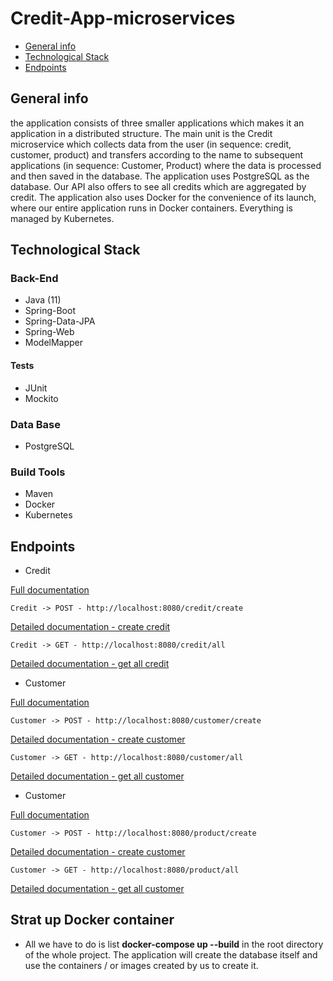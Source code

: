 # Credit-App-microservices
* [General info](#general-info)
* [Technological Stack](#tech)
* [Endpoints](#endpoints)

## General info
the application consists of three smaller applications which makes it an application in a distributed structure.
The main unit is the Credit microservice which collects data from the user (in sequence: credit, customer, product) and
transfers according to the name to subsequent applications (in sequence: Customer, Product) where the data is processed and then saved in the database.
The application uses PostgreSQL as the database. Our API also offers to see all credits which are aggregated by credit.
The application also uses Docker for the convenience of its launch, where our entire application runs in Docker containers.
Everything is managed by Kubernetes.

## Technological Stack
### Back-End
* Java (11)
* Spring-Boot
* Spring-Data-JPA
* Spring-Web
* ModelMapper
#### Tests
* JUnit
* Mockito
### Data Base
* PostgreSQL
### Build Tools
* Maven
* Docker
* Kubernetes

## Endpoints
* Credit

[Full documentation](https://github.com/Kamil-java/credit-app-microservices/tree/master/credit/documentation/endpoints)

```
Credit -> POST - http://localhost:8080/credit/create 
```
[Detailed documentation - create credit](https://github.com/Kamil-java/credit-app-microservices/tree/master/credit/documentation/endpoints/create-credit)

```
Credit -> GET - http://localhost:8080/credit/all 
```
[Detailed documentation - get all credit](https://github.com/Kamil-java/credit-app-microservices/tree/master/credit/documentation/endpoints/get-all-credit-with-details)

* Customer

[Full documentation](https://github.com/Kamil-java/credit-app-microservices/tree/master/customer/documentation/endpoints)

```
Customer -> POST - http://localhost:8080/customer/create 
```
[Detailed documentation - create customer](https://github.com/Kamil-java/credit-app-microservices/tree/master/customer/documentation/endpoints/customer-save)

```
Customer -> GET - http://localhost:8080/customer/all 
```
[Detailed documentation - get all customer](https://github.com/Kamil-java/credit-app-microservices/tree/master/customer/documentation/endpoints/get-list-of-customer)

* Customer

[Full documentation](https://github.com/Kamil-java/credit-app-microservices/tree/master/product/documentation/endpoints)

```
Customer -> POST - http://localhost:8080/product/create 
```
[Detailed documentation - create customer](https://github.com/Kamil-java/credit-app-microservices/tree/master/product/documentation/endpoints/create-product)

```
Customer -> GET - http://localhost:8080/product/all 
```
[Detailed documentation - get all customer](https://github.com/Kamil-java/credit-app-microservices/tree/master/product/documentation/endpoints/get-list-of-products)

## Strat up Docker container
* All we have to do is list <b>docker-compose up --build</b> in the root directory of the whole project. The application will create the database itself and use the containers / or images created by us to create it.
